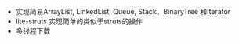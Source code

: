 * 实现简易ArrayList, LinkedList, Queue, Stack，BinaryTree 和Iterator
* lite-struts  实现简单的类似于struts的操作
* 多线程下载
